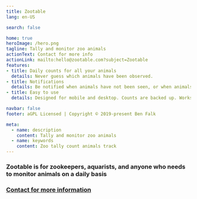 ```yaml
---
title: Zootable
lang: en-US

search: false

home: true
heroImage: /hero.png
tagline: Tally and monitor zoo animals
actionText: Contact for more info
actionLink: mailto:hello@zootable.com?subject=Zootable
features:
- title: Daily counts for all your animals
  details: Never guess which animals have been observed.
- title: Notifications
  details: Be notified when animals have not been seen, or when animals are marked missing.
- title: Easy to use
  details: Designed for mobile and desktop. Counts are backed up. Works with existing record systems.

navbar: false
footer: aGPL Licensed | Copyright © 2019-present Ben Falk

meta:
  - name: description
    content: Tally and monitor zoo animals
  - name: keywords
    content: Zoo tally count animals track
---
```


<div class="hero">

### Zootable is for zookeepers, aquarists, and anyone who needs to monitor animals on a daily basis

### [Contact for more information](mailto:hello@zootable.com?subject=Zootable)

</div>